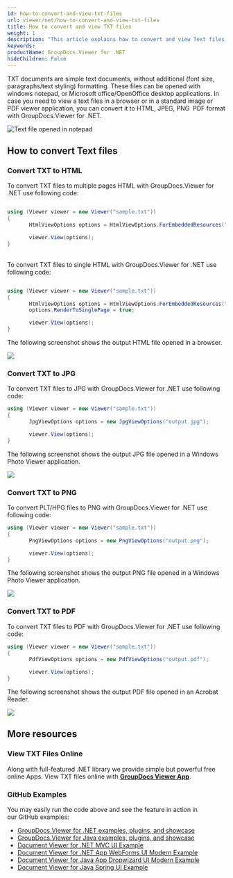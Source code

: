 ```yaml
---
id: how-to-convert-and-view-txt-files
url: viewer/net/how-to-convert-and-view-txt-files
title: How to convert and view TXT files
weight: 1
description: "This article explains how to convert and view Text files with GroupDocs.Viewer within your .NET applications."
keywords: 
productName: GroupDocs.Viewer for .NET
hideChildren: False
---
```

TXT documents are simple text documents, without additional (font size, paragraphs/text styling) formatting.
These files can be opened with windows notepad, or Microsoft office/OpenOffice desktop applications.
In case you need to view a text files in a browser or in a standard image or PDF viewer application, you can convert it to HTML, JPEG, PNG  PDF format with GroupDocs.Viewer for .NET.

![Text file opened in notepad](viewer/net/images/how-to-convert-and-view-txt-files.png)

## How to convert Text files

### Convert TXT to HTML

To convert TXT files to multiple pages HTML with GroupDocs.Viewer for .NET use following code:

```csharp

using (Viewer viewer = new Viewer("sample.txt"))
{
       HtmlViewOptions options = HtmlViewOptions.ForEmbeddedResources("output_{0}.html");

       viewer.View(options);
}
```

\
To convert TXT files to single HTML with GroupDocs.Viewer for .NET use following code:

```csharp

using (Viewer viewer = new Viewer("sample.txt"))
{
       HtmlViewOptions options = HtmlViewOptions.ForEmbeddedResources("output.html");
       options.RenderToSinglePage = true;

       viewer.View(options);
}
```

The following screenshot shows the output HTML file opened in a browser.

![](viewer/net/images/how-to-convert-and-view-txt-files_1.png)

### Convert TXT to JPG

To convert TXT files to JPG with GroupDocs.Viewer for .NET use following code:

```csharp
using (Viewer viewer = new Viewer("sample.txt"))
{
       JpgViewOptions options = new JpgViewOptions("output.jpg");

       viewer.View(options);
}
```

The following screenshot shows the output JPG file opened in a Windows Photo Viewer application.

![](viewer/net/images/how-to-convert-and-view-txt-files_2.png)

### Convert TXT to PNG

To convert PLT/HPG files to PNG with GroupDocs.Viewer for .NET use following code:

```csharp
using (Viewer viewer = new Viewer("sample.txt"))
{
       PngViewOptions options = new PngViewOptions("output.png");

       viewer.View(options);
}
```

The following screenshot shows the output PNG file opened in a Windows Photo Viewer application.

![](viewer/net/images/how-to-convert-and-view-txt-files_3.png)

### Convert TXT to PDF

To convert TXT files to PDF with GroupDocs.Viewer for .NET use following code:

```csharp
using (Viewer viewer = new Viewer("sample.txt"))
{
       PdfViewOptions options = new PdfViewOptions("output.pdf");

       viewer.View(options);
}
```

The following screenshot shows the output PDF file opened in an Acrobat Reader.

![](viewer/net/images/how-to-convert-and-view-txt-files_4.png)

## More resources

### View TXT Files Online

Along with full-featured .NET library we provide simple but powerful free online Apps.
View TXT files online with **[GroupDocs Viewer App](https://products.groupdocs.app/viewer/txt)**.

### GitHub Examples

You may easily run the code above and see the feature in action in our GitHub examples:

* [GroupDocs.Viewer for .NET examples, plugins, and showcase](https://github.com/groupdocs-viewer/GroupDocs.Viewer-for-.NET)
* [GroupDocs.Viewer for Java examples, plugins, and showcase](https://github.com/groupdocs-viewer/GroupDocs.Viewer-for-Java)
* [Document Viewer for .NET MVC UI Example](https://github.com/groupdocs-viewer/GroupDocs.Viewer-for-.NET-MVC)
* [Document Viewer for .NET App WebForms UI Modern Example](https://github.com/groupdocs-viewer/GroupDocs.Viewer-for-.NET-WebForms)
* [Document Viewer for Java App Dropwizard UI Modern Example](https://github.com/groupdocs-viewer/GroupDocs.Viewer-for-Java-Dropwizard)
* [Document Viewer for Java Spring UI Example](https://github.com/groupdocs-viewer/GroupDocs.Viewer-for-Java-Spring)
